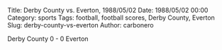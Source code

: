 Title: Derby County vs. Everton, 1988/05/02
Date: 1988/05/02 00:00
Category: sports
Tags: football, football scores, Derby County, Everton
Slug: derby-county-vs-everton
Author: carbonero


Derby County 0 - 0 Everton
